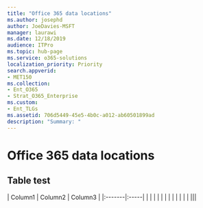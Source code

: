 ```yaml
---
title: "Office 365 data locations"
ms.author: josephd
author: JoeDavies-MSFT
manager: laurawi
ms.date: 12/18/2019
audience: ITPro
ms.topic: hub-page
ms.service: o365-solutions
localization_priority: Priority
search.appverid:
- MET150
ms.collection: 
- Ent_O365
- Strat_O365_Enterprise
ms.custom:
- Ent_TLGs
ms.assetid: 706d5449-45e5-4b0c-a012-ab60501899ad
description: "Summary: "
---
```


# Office 365 data locations



## Table test

| Column1 | Column2 | Column3 |
|:-------|:-----|
|  |  |  |
|  |  |  |
|  |  |  |
|||


## 


## 


##


##




